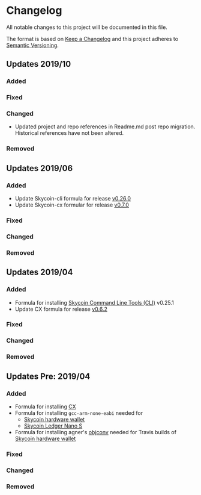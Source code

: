 
# Changelog
All notable changes to this project will be documented in this file.

The format is based on [Keep a Changelog](http://keepachangelog.com/en/1.0.0/)
and this project adheres to [Semantic Versioning](http://semver.org/spec/v2.0.0.html).

## Updates 2019/10
### Added
### Fixed
### Changed
- Updated project and repo references in Readme.md post repo migration. Historical references have not been altered.
### Removed

## Updates 2019/06
### Added
- Update Skycoin-cli formula for release [v0.26.0](https://github.com/skycoin/skycoin/releases/tag/v0.26.0)
- Update Skycoin-cx formular for release [v0.7.0](https://github.com/skycoin/cx/releases/tag/v0.7.0)
### Fixed
### Changed
### Removed

## Updates 2019/04
### Added
- Formula for installing [Skycoin Command Line Tools (CLI)](https://github.com/skycoin/skycoin/tree/master/cmd/cli) v0.25.1
- Update CX formula for release [v0.6.2](https://github.com/skycoin/cx/releases/tag/v0.6.2)
### Fixed
### Changed
### Removed

## Updates Pre: 2019/04
### Added
- Formula for installing [CX](https://github.com/skycoin/cx)
- Formula for installing `gcc-arm-none-eabi` needed for
  * [Skycoin hardware wallet](https://github.com/skycoin/hardware-wallet)
  * [Skycoin Ledger Nano S](https://github.com/skycoin/ledger-nano)
- Formula for installing agner's [objconv](https://www.agner.org/optimize/#objconv) needed for Travis builds of [Skycoin hardware wallet](https://github.com/skycoin/hardware-wallet)
### Fixed
### Changed
### Removed
